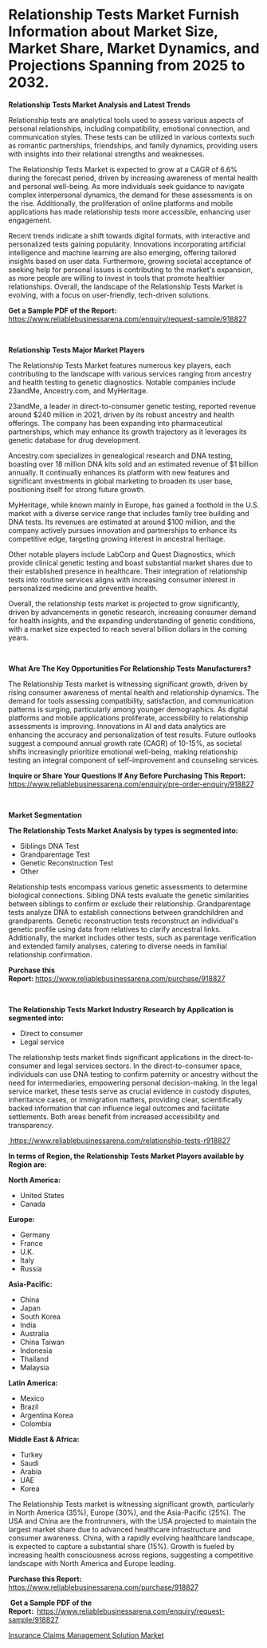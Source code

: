 <p><h1>Relationship Tests Market Furnish Information about Market Size, Market Share, Market Dynamics, and Projections Spanning from 2025 to 2032.</h1></p><p><strong>Relationship Tests Market Analysis and Latest Trends</strong></p>
<p><p>Relationship tests are analytical tools used to assess various aspects of personal relationships, including compatibility, emotional connection, and communication styles. These tests can be utilized in various contexts such as romantic partnerships, friendships, and family dynamics, providing users with insights into their relational strengths and weaknesses.</p><p>The Relationship Tests Market is expected to grow at a CAGR of 6.6% during the forecast period, driven by increasing awareness of mental health and personal well-being. As more individuals seek guidance to navigate complex interpersonal dynamics, the demand for these assessments is on the rise. Additionally, the proliferation of online platforms and mobile applications has made relationship tests more accessible, enhancing user engagement. </p><p>Recent trends indicate a shift towards digital formats, with interactive and personalized tests gaining popularity. Innovations incorporating artificial intelligence and machine learning are also emerging, offering tailored insights based on user data. Furthermore, growing societal acceptance of seeking help for personal issues is contributing to the market's expansion, as more people are willing to invest in tools that promote healthier relationships. Overall, the landscape of the Relationship Tests Market is evolving, with a focus on user-friendly, tech-driven solutions.</p></p>
<p><strong>Get a Sample PDF of the Report:&nbsp;</strong> <a href="https://www.reliablebusinessarena.com/enquiry/request-sample/918827?utm_campaign=2515&utm_medium=2&utm_source=Github&utm_content=ia&utm_term=06032025&utm_id=relationship-tests">https://www.reliablebusinessarena.com/enquiry/request-sample/918827</a></p>
<p>&nbsp;</p>
<p><strong>Relationship Tests Major Market Players</strong></p>
<p><p>The Relationship Tests Market features numerous key players, each contributing to the landscape with various services ranging from ancestry and health testing to genetic diagnostics. Notable companies include 23andMe, Ancestry.com, and MyHeritage.</p><p>23andMe, a leader in direct-to-consumer genetic testing, reported revenue around $240 million in 2021, driven by its robust ancestry and health offerings. The company has been expanding into pharmaceutical partnerships, which may enhance its growth trajectory as it leverages its genetic database for drug development.</p><p>Ancestry.com specializes in genealogical research and DNA testing, boasting over 18 million DNA kits sold and an estimated revenue of $1 billion annually. It continually enhances its platform with new features and significant investments in global marketing to broaden its user base, positioning itself for strong future growth.</p><p>MyHeritage, while known mainly in Europe, has gained a foothold in the U.S. market with a diverse service range that includes family tree building and DNA tests. Its revenues are estimated at around $100 million, and the company actively pursues innovation and partnerships to enhance its competitive edge, targeting growing interest in ancestral heritage.</p><p>Other notable players include LabCorp and Quest Diagnostics, which provide clinical genetic testing and boast substantial market shares due to their established presence in healthcare. Their integration of relationship tests into routine services aligns with increasing consumer interest in personalized medicine and preventive health.</p><p>Overall, the relationship tests market is projected to grow significantly, driven by advancements in genetic research, increasing consumer demand for health insights, and the expanding understanding of genetic conditions, with a market size expected to reach several billion dollars in the coming years.</p></p>
<p>&nbsp;</p>
<p><strong>What Are The Key Opportunities For Relationship Tests Manufacturers?</strong></p>
<p><p>The Relationship Tests market is witnessing significant growth, driven by rising consumer awareness of mental health and relationship dynamics. The demand for tools assessing compatibility, satisfaction, and communication patterns is surging, particularly among younger demographics. As digital platforms and mobile applications proliferate, accessibility to relationship assessments is improving. Innovations in AI and data analytics are enhancing the accuracy and personalization of test results. Future outlooks suggest a compound annual growth rate (CAGR) of 10-15%, as societal shifts increasingly prioritize emotional well-being, making relationship testing an integral component of self-improvement and counseling services.</p></p>
<p><strong>Inquire or Share Your Questions If Any Before Purchasing This Report:</strong> <a href="https://www.reliablebusinessarena.com/enquiry/pre-order-enquiry/918827?utm_campaign=2515&utm_medium=2&utm_source=Github&utm_content=ia&utm_term=06032025&utm_id=relationship-tests">https://www.reliablebusinessarena.com/enquiry/pre-order-enquiry/918827</a></p>
<p>&nbsp;</p>
<p><strong>Market Segmentation</strong></p>
<p><strong>The Relationship Tests Market Analysis by types is segmented into:</strong></p>
<p><ul><li>Siblings DNA Test</li><li>Grandparentage Test</li><li>Genetic Reconstruction Test</li><li>Other</li></ul></p>
<p><p>Relationship tests encompass various genetic assessments to determine biological connections. Sibling DNA tests evaluate the genetic similarities between siblings to confirm or exclude their relationship. Grandparentage tests analyze DNA to establish connections between grandchildren and grandparents. Genetic reconstruction tests reconstruct an individual's genetic profile using data from relatives to clarify ancestral links. Additionally, the market includes other tests, such as parentage verification and extended family analyses, catering to diverse needs in familial relationship confirmation.</p></p>
<p><strong>Purchase this Report:&nbsp;</strong><a href="https://www.reliablebusinessarena.com/purchase/918827?utm_campaign=2515&utm_medium=2&utm_source=Github&utm_content=ia&utm_term=06032025&utm_id=relationship-tests">https://www.reliablebusinessarena.com/purchase/918827</a></p>
<p>&nbsp;</p>
<p><strong>The Relationship Tests Market Industry Research by Application is segmented into:</strong></p>
<p><ul><li>Direct to consumer</li><li>Legal service</li></ul></p>
<p><p>The relationship tests market finds significant applications in the direct-to-consumer and legal services sectors. In the direct-to-consumer space, individuals can use DNA testing to confirm paternity or ancestry without the need for intermediaries, empowering personal decision-making. In the legal service market, these tests serve as crucial evidence in custody disputes, inheritance cases, or immigration matters, providing clear, scientifically backed information that can influence legal outcomes and facilitate settlements. Both areas benefit from increased accessibility and transparency.</p></p>
<p><a href="https://www.reliablebusinessarena.com/relationship-tests-r918827?utm_campaign=2515&utm_medium=2&utm_source=Github&utm_content=ia&utm_term=06032025&utm_id=relationship-tests">&nbsp;https://www.reliablebusinessarena.com/relationship-tests-r918827</a></p>
<p><strong>In terms of Region, the Relationship Tests Market Players available by Region are:</strong></p>
<p>
    <p> <strong> North America: </strong>
        <ul>
            <li>United States</li>
            <li>Canada</li>
        </ul>
        </p> 
    <p> <strong> Europe: </strong>
        <ul>
            <li>Germany</li>
            <li>France</li>
            <li>U.K.</li>
            <li>Italy</li>
            <li>Russia</li>
        </ul>
        </p> 
    <p> <strong> Asia-Pacific: </strong>
        <ul>
            <li>China</li>
            <li>Japan</li>
            <li>South Korea</li>
            <li>India</li>
            <li>Australia</li>
            <li>China Taiwan</li>
            <li>Indonesia</li>
            <li>Thailand</li>
            <li>Malaysia</li>
        </ul>
        </p> 
    <p> <strong> Latin America: </strong>
        <ul>
            <li>Mexico</li>
            <li>Brazil</li>
            <li>Argentina Korea</li>
            <li>Colombia</li>
        </ul>
        </p> 
    <p> <strong> Middle East & Africa: </strong>
        <ul>
            <li>Turkey</li>
            <li>Saudi</li>
            <li>Arabia</li>
            <li>UAE</li>
            <li>Korea</li>
        </ul>
    </p>
    </p>
<p><p>The Relationship Tests market is witnessing significant growth, particularly in North America (35%), Europe (30%), and the Asia-Pacific (25%). The USA and China are the frontrunners, with the USA projected to maintain the largest market share due to advanced healthcare infrastructure and consumer awareness. China, with a rapidly evolving healthcare landscape, is expected to capture a substantial share (15%). Growth is fueled by increasing health consciousness across regions, suggesting a competitive landscape with North America and Europe leading.</p></p>
<p><strong>Purchase this Report: </strong><a href="https://www.reliablebusinessarena.com/purchase/918827?utm_campaign=2515&utm_medium=2&utm_source=Github&utm_content=ia&utm_term=06032025&utm_id=relationship-tests">https://www.reliablebusinessarena.com/purchase/918827</a></p>
<p>&nbsp;<strong>Get a Sample PDF of the Report:&nbsp;&nbsp;</strong><a href="https://www.reliablebusinessarena.com/enquiry/request-sample/918827?utm_campaign=2515&utm_medium=2&utm_source=Github&utm_content=ia&utm_term=06032025&utm_id=relationship-tests">https://www.reliablebusinessarena.com/enquiry/request-sample/918827</a></p>
<p><strong></strong></p>
<p><p><a href="https://github.com/JubayerMia832/Market-Research-Report-List-1/blob/main/insurance-claims-management-solution-market.md?utm_campaign=2515&utm_medium=2&utm_source=Github&utm_content=ia&utm_term=06032025&utm_id=relationship-tests">Insurance Claims Management Solution Market</a></p></p>